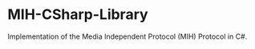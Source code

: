 MIH-CSharp-Library
==================

Implementation of the Media Independent Protocol (MIH) Protocol in C#.
